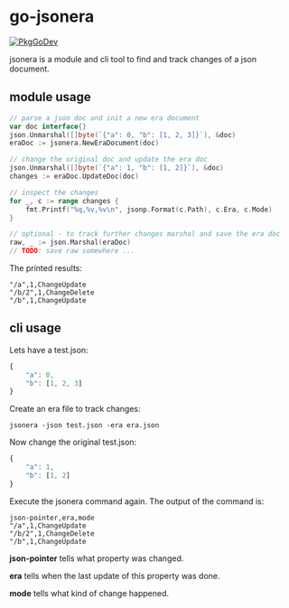 # go-jsonera
[![PkgGoDev](https://pkg.go.dev/badge/github.com/tfaller/go-jsonera)](https://pkg.go.dev/github.com/tfaller/go-jsonera)

jsonera is a module and cli tool to find and track changes of a json document.

## module usage
```go
// parse a json doc and init a new era document
var doc interface{}
json.Unmarshal([]byte(`{"a": 0, "b": [1, 2, 3]}`), &doc)
eraDoc := jsonera.NewEraDocument(doc)

// change the original doc and update the era doc
json.Unmarshal([]byte(`{"a": 1, "b": [1, 2]}`), &doc)
changes := eraDoc.UpdateDoc(doc)

// inspect the changes
for _, c := range changes {
    fmt.Printf("%q,%v,%v\n", jsonp.Format(c.Path), c.Era, c.Mode)
}

// optional - to track further changes marshal and save the era doc
raw, _ := json.Marshal(eraDoc)
// TODO: save raw somewhere ...
```
The printed results:
```
"/a",1,ChangeUpdate
"/b/2",1,ChangeDelete
"/b",1,ChangeUpdate
```
## cli usage
Lets have a test.json:
```js
{
    "a": 0,
    "b": [1, 2, 3]
}
```
Create an era file to track changes:
```
jsonera -json test.json -era era.json
```
Now change the original test.json:
```js
{
    "a": 1,
    "b": [1, 2]
}
```
Execute the jsonera command again. The output of the command is:
```
json-pointer,era,mode
"/a",1,ChangeUpdate
"/b/2",1,ChangeDelete
"/b",1,ChangeUpdate
```
**json-pointer** tells what property was changed.

**era** tells when the last update of this property was done.

**mode** tells what kind of change happened.

